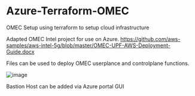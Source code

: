 # Azure-Terraform-OMEC
OMEC Setup using terraform to setup cloud infrastructure 

Adapted OMEC Intel project for use on Azure.
https://github.com/aws-samples/aws-intel-5g/blob/master/OMEC-UPF-AWS-Deployment-Guide.docx

Files can be used to deploy OMEC userplance and controlplane functions.

![image](https://user-images.githubusercontent.com/117586519/211009448-7bf487ca-ce0c-4d4e-93fc-4b65e3ad18c4.png)

Bastion Host can be added via Azure portal GUI


